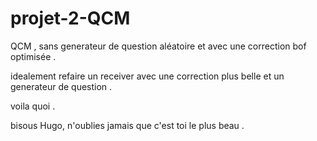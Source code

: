 # projet-2-QCM

QCM , sans generateur de question aléatoire et avec une correction bof optimisée .

idealement refaire un receiver avec une correction plus belle et un generateur de question .

voila quoi .

bisous Hugo, n'oublies jamais que c'est toi le plus beau .
